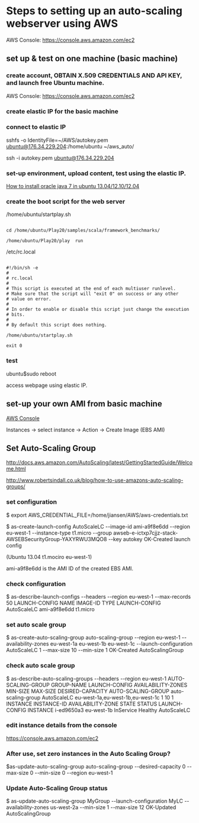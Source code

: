# Steps to setting up an auto-scaling webserver using AWS


AWS Console: https://console.aws.amazon.com/ec2


## set up & test on one machine  (basic machine)

### create account, OBTAIN X.509 CREDENTIALS AND API KEY, and launch free Ubuntu machine.

AWS Console: https://console.aws.amazon.com/ec2



### create elastic IP for the basic machine



### connect to elastic IP

sshfs -o IdentityFile=~/AWS/autokey.pem ubuntu@176.34.229.204:/home/ubuntu ~/aws_auto/
 
ssh -i autokey.pem ubuntu@176.34.229.204


### set-up environment, upload content, test using the elastic IP.

[How to install oracle java 7 in ubuntu 13.04/12.10/12.04](http://www.ubuntugeek.com/how-to-install-oracle-java-7-in-ubuntu-12-04.html)




### create the boot script for the web server

/home/ubuntu/startplay.sh
<pre><code>
cd /home/ubuntu/Play20/samples/scala/framework_benchmarks/

/home/ubuntu/Play20/play  run
</code></pre>

/etc/rc.local
<pre><code>
#!/bin/sh -e
#
# rc.local
#
# This script is executed at the end of each multiuser runlevel.
# Make sure that the script will "exit 0" on success or any other
# value on error.
#
# In order to enable or disable this script just change the execution
# bits.
#
# By default this script does nothing.

/home/ubuntu/startplay.sh

exit 0
</code></pre>


### test
ubuntu$sudo reboot

access webpage using elastic IP.


## set-up your own AMI from basic machine


[AWS Console](https://console.aws.amazon.com/ec2)


Instances -> select instance -> Action -> Create Image (EBS AMI)



## Set Auto-Scaling Group

http://docs.aws.amazon.com/AutoScaling/latest/GettingStartedGuide/Welcome.html
 

http://www.robertsindall.co.uk/blog/how-to-use-amazons-auto-scaling-groups/


### set configuration  

$ export AWS_CREDENTIAL_FILE=/home/jiansen/AWS/aws-credentials.txt

$ as-create-launch-config AutoScaleLC --image-id ami-a9f8e6dd --region eu-west-1 --instance-type t1.micro --group awseb-e-ictxp7cjjz-stack-AWSEBSecurityGroup-YAXYRWU3MQO8 --key autokey
OK-Created launch config

 (Ubuntu 13.04 t1.mociro eu-west-1)


ami-a9f8e6dd is the AMI ID of the created EBS AMI.



### check configuration

$ as-describe-launch-configs --headers --region eu-west-1 --max-records 50
LAUNCH-CONFIG NAME IMAGE-ID TYPE 
LAUNCH-CONFIG AutoScaleLC ami-a9f8e6dd t1.micro



### set auto scale group

$ as-create-auto-scaling-group auto-scaling-group --region eu-west-1 --availability-zones eu-west-1a eu-west-1b eu-west-1c --launch-configuration AutoScaleLC 1 --max-size 10 --min-size 1
OK-Created AutoScalingGroup



### check auto scale  group

$ as-describe-auto-scaling-groups --headers --region eu-west-1
AUTO-SCALING-GROUP GROUP-NAME LAUNCH-CONFIG AVAILABILITY-ZONES MIN-SIZE MAX-SIZE DESIRED-CAPACITY
AUTO-SCALING-GROUP auto-scaling-group AutoScaleLC eu-west-1a,eu-west-1b,eu-west-1c 1 10 1 
INSTANCE INSTANCE-ID AVAILABILITY-ZONE STATE STATUS LAUNCH-CONFIG
INSTANCE i-ed9650a3 eu-west-1b InService Healthy AutoScaleLC



### edit instance details from the console

https://console.aws.amazon.com/ec2



### After use, set zero instances in the Auto Scaling Group?
$as-update-auto-scaling-group auto-scaling-group --desired-capacity 0 --max-size 0 --min-size 0 --region eu-west-1



### Update Auto-Scaling Group status

$ as-update-auto-scaling-group MyGroup --launch-configuration MyLC --availability-zones us-west-2a --min-size 1 --max-size 12
OK-Updated AutoScalingGroup






